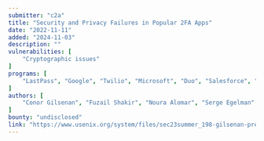 ```yaml
---
submitter: "c2a"
title: "Security and Privacy Failures in Popular 2FA Apps"
date: "2022-11-11"
added: "2024-11-03"
description: ""
vulnerabilities: [
    "Cryptographic issues"
]
programs: [
    "LastPass", "Google", "Twilio", "Microsoft", "Duo", "Salesforce", "Latch", "Zoho"
]
authors: [
    "Conor Gilsenan", "Fuzail Shakir", "Noura Alomar", "Serge Egelman"
]
bounty: "undisclosed"
link: "https://www.usenix.org/system/files/sec23summer_198-gilsenan-prepub.pdf"
---
```




